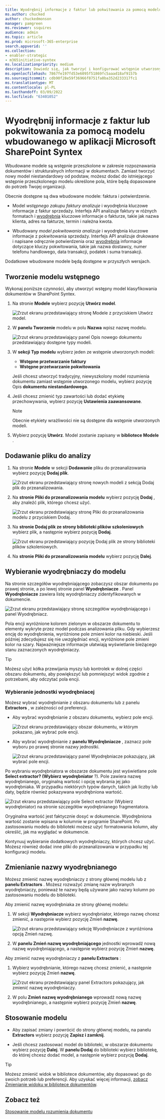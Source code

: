 ```yaml
---
title: Wyodrębnij informacje z faktur lub pokwitowania za pomocą modelu wbudowanego w aplikacji Microsoft SharePoint Syntex
ms.author: chucked
author: chuckedmonson
manager: pamgreen
ms.reviewer: ssquires
audience: admin
ms.topic: article
ms.prod: microsoft-365-enterprise
search.appverid: ''
ms.collection:
- enabler-strategic
- m365initiative-syntex
ms.localizationpriority: medium
description: Dowiedz się, jak tworzyć i konfigurować wstępnie utworzony model w SharePoint Syntex.
ms.openlocfilehash: 7867fe197fd53e6095f51869fc5aaad18af9157b
ms.sourcegitcommit: cdb90f28e59f36966f8751fa8ba352d233317fc1
ms.translationtype: MT
ms.contentlocale: pl-PL
ms.lasthandoff: 03/09/2022
ms.locfileid: "63401052"
---
```

# <a name="use-a-prebuilt-model-to-extract-info-from-invoices-or-receipts-in-microsoft-sharepoint-syntex"></a>Wyodrębnij informacje z faktur lub pokwitowania za pomocą modelu wbudowanego w aplikacji Microsoft SharePoint Syntex

Wbudowane modele są wstępnie przeszkolone w zakresie rozpoznawania dokumentów i strukturalnych informacji w dokumentach. Zamiast tworzyć nowy model niestandardowy od podstaw, możesz dodać do istniejącego wstępnie przeszkolonego modelu określone pola, które będą dopasowane do potrzeb Twojej organizacji. 

Obecnie dostępne są dwa wbudowane modele: faktura i potwierdzenie.

- Model *wstępnego zakupu faktury analizuje* i wyodrębnia kluczowe informacje z faktur sprzedaży. Interfejs API analizuje faktury w różnych formatach i [wyodrębnia](/azure/applied-ai-services/form-recognizer/concept-invoice#field-extraction) kluczowe informacje o fakturze, takie jak nazwa klienta, adres na fakturze, termin i należna kwota.

- Wbudowany *model pokwitowania analizuje* i wyodrębnia kluczowe informacje z pokwitowania sprzedaży. Interfejs API analizuje drukowane i napisane odręcznie potwierdzenia oraz [wyodrębnia](/azure/applied-ai-services/form-recognizer/concept-receipt#field-extraction) informacje dotyczące kluczy pokwitowania, takie jak nazwa dostawcy, numer telefonu handlowego, data transakcji, podatek i suma transakcji.

Dodatkowe wbudowane modele będą dostępne w przyszłych wersjach.

## <a name="create-a-prebuilt-model"></a>Tworzenie modelu wstępnego

Wykonaj poniższe czynności, aby utworzyć wstępny model klasyfikowania dokumentów w SharePoint Syntex.

1. Na stronie **Modele** wybierz pozycję **Utwórz model**.

    ![Zrzut ekranu przedstawiający stronę Modele z przyciskiem Utwórz model.](../media/content-understanding/prebuilt-create-model-button.png) 

2. W **panelu Tworzenie** modelu w polu **Nazwa** wpisz nazwę modelu.

    ![Zrzut ekranu przedstawiający panel Opis nowego dokumentu przedstawiający dostępne typy modeli.](../media/content-understanding/prebuilt-create-panel.png) 

3. W **sekcji Typ modelu** wybierz jeden ze wstępnie utworzonych modeli:
   - **Wstępne przetwarzanie faktury**
   - **Wstępne przetwarzanie pokwitowania**

   Jeśli chcesz utworzyć tradycyjny, niewyszkolony model rozumienia dokumentu zamiast wstępnie utworzonego modelu, wybierz pozycję Opis **dokumentu niestandardowego**.

4. Jeśli chcesz zmienić typ zawartości lub dodać etykietę przechowywania, wybierz pozycję **Ustawienia zaawansowane**.

    > [!NOTE]
    > Obecnie etykiety wrażliwości nie są dostępne dla wstępnie utworzonych modeli.

5. Wybierz pozycję **Utwórz**. Model zostanie zapisany w **bibliotece Modele** .

## <a name="add-a-file-to-analyze"></a>Dodawanie pliku do analizy

1. Na stronie **Modele** w sekcji **Dodawanie** pliku do przeanalizowania wybierz pozycję **Dodaj plik**.

    ![Zrzut ekranu przedstawiający stronę nowych modeli z sekcją Dodaj plik do przeanalizowania.](../media/content-understanding/prebuilt-add-file-to-analyze.png) 

2. Na **stronie Pliki do przeanalizowania modelu** wybierz pozycję **Dodaj** , aby znaleźć plik, którego chcesz użyć.

    ![Zrzut ekranu przedstawiający stronę Pliki do przeanalizowania modelu z przyciskiem Dodaj.](../media/content-understanding/prebuilt-add-file-button.png) 

3. Na **stronie Dodaj plik ze strony biblioteki plików szkoleniowych** wybierz plik, a następnie wybierz pozycję **Dodaj**.

    ![Zrzut ekranu przedstawiający pozycję Dodaj plik ze strony biblioteki plików szkoleniowych.](../media/content-understanding/prebuilt-add-file-from-training-library.png) 

6. Na **stronie Pliki do przeanalizowania modelu** wybierz pozycję **Dalej**.

## <a name="select-extractors-for-your-model"></a>Wybieranie wyodrębniaczy do modelu

Na stronie szczegółów wyodrębniającego zobaczysz obszar dokumentu po prawej stronie, a po lewej stronie panel **Wyodrębniacze** . Panel **Wyodrębniacze** zawiera listę wyodrębniaczy zidentyfikowanych w dokumencie.

   ![Zrzut ekranu przedstawiający stronę szczegółów wyodrębniającego i panel Wyodrębniacz.](../media/content-understanding/prebuilt-extractor-details-page.png) 

Pola encji wyróżnione kolorem zielonym w obszarze dokumentu to elementy wykryte przez model podczas analizowania pliku. Gdy wybierzesz encję do wyodrębnienia, wyróżnione pole zmieni kolor na niebieski. Jeśli później zdecydujesz się nie uwzględniać encji, wyróżnione pole zmieni kolor na szary. Najważniejsze informacje ułatwiają wyświetlanie bieżącego stanu zaznaczonych wyodrębniaczy.

> [!TIP]
> Możesz użyć kółka przewijania myszy lub kontrolek w dolnej części obszaru dokumentu, aby powiększyć lub pomniejszyć widok zgodnie z potrzebami, aby odczytać pola encji.

### <a name="select-an-extractor-entity"></a>Wybieranie jednostki wyodrębniacej

Możesz wybrać wyodrębnianie z obszaru dokumentu lub z panelu **Extractors** , w zależności od preferencji.
 
- Aby wybrać wyodrębnianie z obszaru dokumentu, wybierz pole encji.

    ![Zrzut ekranu przedstawiający obszar dokumentu, w którym pokazano, jak wybrać pole encji.](../media/content-understanding/prebuilt-document-area-select-field.png) 

- Aby wybrać wyodrębnianie z **panelu Wyodrębniacze** , zaznacz pole wyboru po prawej stronie nazwy jednostki.

    ![Zrzut ekranu przedstawiający panel Wyodrębniacze pokazujący, jak wybrać pole encji.](../media/content-understanding/prebuilt-extractors-panel-select-field.png) 

Po wybraniu wyodrębniatora w obszarze dokumentu jest wyświetlane pole **Select extractor? (Wybierz wyodrębniator** ?). Pole zawiera nazwę wyodrębnianego, oryginalną wartość i opcję wybrania jej jako wyodrębniaka. W przypadku niektórych typów danych, takich jak liczby lub daty, będzie również pokazywana wyodrębniona wartość.

   ![Zrzut ekranu przedstawiający pole Select extractor (Wybierz wyodrębniator) na stronie szczegółów wyodrębnianego fragmentatora.](../media/content-understanding/prebuilt-select-distractor-box.png) 

Oryginalna wartość jest faktycznie dosyć w dokumencie. Wyodrębniona wartość zostanie wpisana w kolumnie w programie SharePoint. Po zastosowaniu modelu do biblioteki możesz użyć formatowania kolumn, aby określić, jak ma wyglądać w dokumencie.

Kontynuuj wybieranie dodatkowych wyodrębniaczy, których chcesz użyć. Możesz również dodać inne pliki do przeanalizowania w przypadku tej konfiguracji modelu.

## <a name="rename-an-extractor"></a>Zmienianie nazwy wyodrębnianego

Możesz zmienić nazwę wyodrębniaczy z strony głównej modelu lub z **panelu Extractors** . Możesz rozważyć zmianę nazw wybranych wyodrębniaczy, ponieważ te nazwy będą używane jako nazwy kolumn po zastosowaniu modelu do biblioteki.

Aby zmienić nazwę wyodrębniaka ze strony głównej modelu:

1. W sekcji **Wyodrębniacze** wybierz wyodrębniator, którego nazwę chcesz zmienić, a następnie wybierz pozycję Zmień **nazwę**.

    ![Zrzut ekranu przedstawiający sekcję Wyodrębniacze z wyróżniona opcją Zmień nazwę.](../media/content-understanding/prebuilt-model-page-rename-extractor.png) 

2. W **panelu Zmień nazwę wyodrębniającego** jednostki wprowadź nową nazwę wyodrębniającego, a następnie wybierz pozycję Zmień **nazwę**.

Aby zmienić nazwę wyodrębniaczy z **panelu Extractors** :

1. Wybierz wyodrębnianie, którego nazwę chcesz zmienić, a następnie wybierz pozycję Zmień **nazwę**.

    ![Zrzut ekranu przedstawiający panel Extractors pokazujący, jak zmienić nazwę wyodrębniaczy.](../media/content-understanding/prebuilt-extractors-panel-rename-field.png) 

2. W polu **Zmień nazwę wyodrębnianego** wprowadź nową nazwę wyodrębnianego, a następnie wybierz pozycję Zmień **nazwę**.

## <a name="apply-the-model"></a>Stosowanie modelu

- Aby zapisać zmiany i powrócić do strony głównej modelu, na panelu **Extractors** wybierz pozycję **Zapisz i zamknij**.

- Jeśli chcesz zastosować model do biblioteki, w obszarze dokumentu wybierz pozycję **Dalej**. W **panelu Dodaj** do biblioteki wybierz bibliotekę, do której chcesz dodać model, a następnie wybierz pozycję **Dodaj**.

> [!TIP]
> Możesz zmienić widok w bibliotece dokumentów, aby dopasować go do swoich potrzeb lub preferencji. Aby uzyskać więcej informacji, [zobacz Zmienianie widoku w bibliotece dokumentów](apply-a-model.md#change-the-view-in-a-document-library).

## <a name="see-also"></a>Zobacz też

[Stosowanie modelu rozumienia dokumentu](apply-a-model.md)